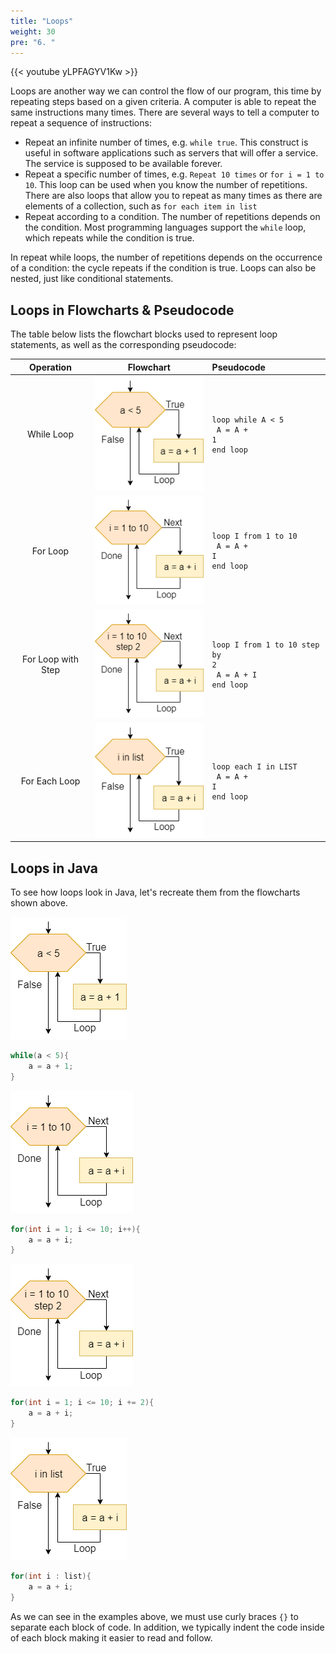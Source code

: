 ```yaml
---
title: "Loops"
weight: 30
pre: "6. "
---
```

{{< youtube yLPFAGYV1Kw  >}}

Loops are another way we can control the flow of our program, this time by repeating steps based on a given criteria.  A computer is able to repeat the same instructions many times. There are several ways to tell a computer to repeat a sequence of instructions:

* Repeat an infinite number of times, e.g. `while true`. This construct is useful in software applications such as servers that will offer a service. The service is supposed to be available forever. 
* Repeat a specific number of times, e.g. `Repeat 10 times` or `for i = 1 to 10`. This loop can be used when you know the number of repetitions. There are also loops that allow you to repeat as many times as there are elements of a collection, such as `for each item in list` 
* Repeat according to a condition. The number of repetitions depends on the condition. Most programming languages support the `while` loop, which repeats while the condition is true. 

In repeat while loops, the number of repetitions depends on the occurrence of a condition: the cycle repeats if the condition is true. Loops can also be nested, just like conditional statements. 

## Loops in Flowcharts & Pseudocode

The table below lists the flowchart blocks used to represent loop statements, as well as the corresponding pseudocode:

| Operation | Flowchart | Pseudocode |
|:---------:|:---------:|:-----------|
| While Loop | ![While Loop Flowchart Block](/images/1/1.3.x.6.loop1.png) | <pre><code>loop while A &lt; 5<br>    A = A + 1<br>end loop</code></pre> |
| For Loop | ![For Loop Flowchart Block](/images/1/1.3.x.6.loop2.png) | <pre><code>loop I from 1 to 10<br>    A = A + I<br>end loop</code></pre> |
| For Loop with Step | ![For Loop with Step Flowchart Block](/images/1/1.3.x.6.loop3.png) | <pre><code>loop I from 1 to 10 step by 2<br>    A = A + I<br>end loop</code></pre> |
| For Each Loop | ![For Each Loop Flowchart Block](/images/1/1.3.x.6.loop4.png) | <pre><code>loop each I in LIST<br>    A = A + I<br>end loop</code></pre> |

## Loops in Java

To see how loops look in Java, let's recreate them from the flowcharts shown above.

![While Loop Flowchart Block](/images/1/1.3.x.6.loop1.png)

```java
while(a < 5){
    a = a + 1;
}
```

![For Loop Flowchart Block](/images/1/1.3.x.6.loop2.png)

```java
for(int i = 1; i <= 10; i++){
    a = a + i;
}
```

![For Loop with Step Flowchart Block](/images/1/1.3.x.6.loop3.png)

```java
for(int i = 1; i <= 10; i += 2){
    a = a + i;
}
```

![For Each Loop Flowchart Block](/images/1/1.3.x.6.loop4.png)

```java
for(int i : list){
    a = a + i;
}
```

As we can see in the examples above, we must use curly braces `{}` to separate each block of code. In addition, we typically indent the code inside of each block making it easier to read and follow. 
